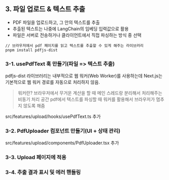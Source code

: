 ## 3. 파일 업로드 & 텍스트 추출
- PDF 파일을 업로드하고, 그 안의 텍스트를 추출
- 추출된 텍스트는 나중에 LangChain의 임베딩 입력값으로 활용
- 파일은 서버로 전송하거나 클라이언트에서 직접 파싱하는 방식 중 선택


```node
// 브라우저에서 pdf 페이지를 읽고 텍스트를 추출할 수 있게 해주는 라이브러리
pnpm install pdfjs-dist
```

### 3-1. usePdfText 훅 만들기(파일 => 텍스트 추출)

pdfjs-dist 라이브러리는 내부적으로 웹 워커(Web Worker)를 사용하는데 Next.js는 기본적으로 웹 워커 경로를 자동으로 처리하지 않음.

> 워커란?
> 브라우저에서 무거운 계산을 할 때 메인 스레드랑 분리해서 처리해주는 비동기 처리 공간
> pdf에서 텍스트를 파싱할 때 워커를 활용해서 브라우저가 멈추지 않도록 해줌

src/features/upload/hooks/usePdfText.ts 추가

### 3-2. PdfUploader 컴포넌트 만들기(UI + 상태 관리)

src/features/upload/components/PdfUploader.tsx 추가

### 3-3. Upload 페이지에 적용
### 3-4. 추출 결과 표시 및 에러 핸들링